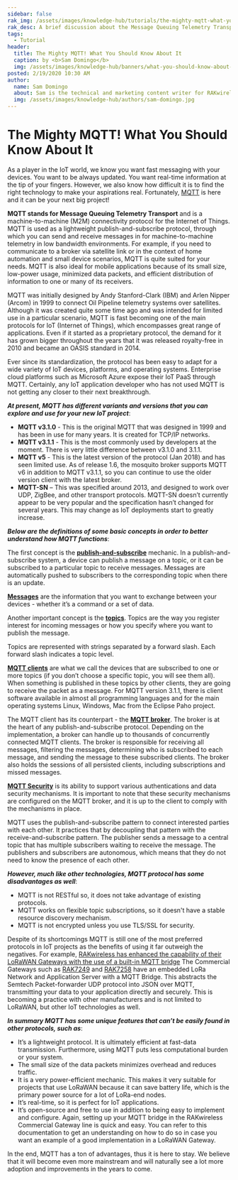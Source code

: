 ```yaml
---
sidebar: false
rak_img: /assets/images/knowledge-hub/tutorials/the-mighty-mqtt-what-you-should-know-about-it/overview.jpg
rak_desc: A brief discussion about the Message Queuing Telemetry Transport (MQTT) connectivity protocol.
tags:
  - Tutorial
header:
  title: The Mighty MQTT! What You Should Know About It
  caption: by <b>Sam Domingo</b> 
  img: /assets/images/knowledge-hub/banners/what-you-should-know-about-mqtt.jpg
posted: 2/19/2020 10:30 AM
author:
  name: Sam Domingo
  about: Sam is the technical and marketing content writer for RAKwireless. Her passion for writing that manifested in her playwriting and poetry now flows into her in-depth coverage of the IoT community.
  img: /assets/images/knowledge-hub/authors/sam-domingo.jpg
---
```


# The Mighty MQTT! What You Should Know About It

As a player in the IoT world, we know you want fast messaging with your devices. You want to be always updated. You want real-time information at the tip of your fingers. However, we also know how difficult it is to find the right technology to make your aspirations real. Fortunately, [MQTT](http://mqtt.org/) is here and it can be your next big project!

**MQTT stands for Message Queuing Telemetry Transport** and is a machine-to-machine (M2M) connectivity protocol for the Internet of Things. MQTT is used as a lightweight publish-and-subscribe protocol, through which you can send and receive messages in for machine-to-machine telemetry in low bandwidth environments. For example, if you need to communicate to a broker via satellite link or in the context of home automation and small device scenarios, MQTT is quite suited for your needs. MQTT is also ideal for mobile applications because of its small size, low-power usage, minimized data packets, and efficient distribution of information to one or many of its receivers.

MQTT was initially designed by Andy Stanford-Clark (IBM) and Arlen Nipper (Arcom) in 1999 to connect Oil Pipeline telemetry systems over satellites. Although it was created quite some time ago and was intended for limited use in a particular scenario, MQTT is fast becoming one of the main protocols for IoT (Internet of Things), which encompasses great range of applications. Even if it started as a proprietary protocol, the demand for it has grown bigger throughout the years that it was released royalty-free in 2010 and became an OASIS standard in 2014.

Ever since its standardization, the protocol has been easy to adapt for a wide variety of IoT devices, platforms, and operating systems. Enterprise cloud platforms such as Microsoft Azure expose their IoT PaaS through MQTT. Certainly, any IoT application developer who has not used MQTT is not getting any closer to their next breakthrough.

<rk-img
  src="/assets/images/knowledge-hub/tutorials/the-mighty-mqtt-what-you-should-know-about-it/mqtt-founders.jpg"
  figure-number="1"
  caption="Arlen Nipper and Andy Stanford-Clark, the fathers of MQTT, during MQTT's 10th year anniversary. Photo credits to Tony Whitmore"
/>

_**At present, MQTT has different variants and versions that you can explore and use for your new IoT project**_:

* <b>MQTT v3.1.0</b> - This is the original MQTT that was designed in 1999 and has been in use for many years. It is created for TCP/IP networks.
* <b>MQTT v3.1.1</b> - This is the most commonly used by developers at the moment. There is very little difference between v3.1.0 and 3.1.1.
* <b>MQTT v5</b> - This is the latest version of the protocol (Jan 2018) and has seen limited use. As of release 1.6, the mosquito broker supports MQTT v6 in addition to MQTT v3.1.1, so you can continue to use the older version client with the latest broker.
* <b>MQTT-SN</b> – This was specified around 2013, and designed to work over UDP, ZigBee, and other transport protocols. MQTT-SN doesn’t currently appear to be very popular and the specification hasn’t changed for several years. This may change as IoT deployments start to greatly increase.

_<b>Below are the definitions of some basic concepts in order to better understand how MQTT functions</b>_:

The first concept is the <u><b>publish-and-subscribe</b></u> mechanic. In a publish-and-subscribe system, a device can publish a message on a topic, or it can be subscribed to a particular topic to receive messages. Messages are automatically pushed to subscribers to the corresponding topic when there is an update.

<rk-img
  src="/assets/images/knowledge-hub/tutorials/the-mighty-mqtt-what-you-should-know-about-it/mqtt-flow.png"
  figure-number="2"
  caption="MQTT Flow"
/>

<u><b>Messages</b></u> are the information that you want to exchange between your devices - whether it’s a command or a set of data.

Another important concept is the <u><b>topics</b></u>. Topics are the way you register interest for incoming messages or how you specify where you want to publish the message.

Topics are represented with strings separated by a forward slash. Each forward slash indicates a topic level.

<u><b>MQTT clients</b></u> are what we call the devices that are subscribed to one or more topics (if you don’t choose a specific topic, you will see them all). When something is published in these topics by other clients, they are going to receive the packet as a message. For MQTT version 3.1.1, there is client software available in almost all programming languages and for the main operating systems Linux, Windows, Mac from the Eclipse Paho project.

The MQTT client has its counterpart - the <u><b>MQTT broker</b></u>. The broker is at the heart of any publish-and-subscribe protocol. Depending on the implementation, a broker can handle up to thousands of concurrently connected MQTT clients. The broker is responsible for receiving all messages, filtering the messages, determining who is subscribed to each message, and sending the message to these subscribed clients. The broker also holds the sessions of all persisted clients, including subscriptions and missed messages.

<u><b>MQTT Security</b></u> is its ability to support various authentications and data security mechanisms. It is important to note that these security mechanisms are configured on the MQTT broker, and it is up to the client to comply with the mechanisms in place.

MQTT uses the publish-and-subscribe pattern to connect interested parties with each other. It practices that by decoupling that pattern with the receive-and-subscribe pattern. The publisher sends a message to a central topic that has multiple subscribers waiting to receive the message. The publishers and subscribers are autonomous, which means that they do not need to know the presence of each other.

_<b>However, much like other technologies, MQTT protocol has some disadvantages as well</b>_:

* MQTT is not RESTful so, it does not take advantage of existing protocols.
* MQTT works on flexible topic subscriptions, so it doesn't have a stable resource discovery mechanism.
* MQTT is not encrypted unless you use TLS/SSL for security.

Despite of its shortcomings MQTT is still one of the most preferred protocols in IoT projects as the benefits of using it far outweigh the negatives. For example, [RAKwireless has enhanced the capability of their LoRaWAN Gateways with the use of a built-in MQTT bridge](https://medium.com/@rakwireless/rakwireless-enhance-their-gatway-capability-with-mqtt-bridge-70aaf43ad7be) The Commercial Gateways such as [RAK7249](https://www.rakwireless.com/en-us/products/lpwan-gateways-and-concentrators/rak7249) and [RAK7258](https://www.rakwireless.com/en-us/products/lpwan-gateways-and-concentrators/rak7258) have an embedded LoRa Network and Application Server with a MQTT Bridge. This abstracts the Semtech Packet-forwarder UDP protocol into JSON over MQTT, transmitting your data to your application directly and securely. This is becoming a practice with other manufacturers and is not limited to LoRaWAN, but other IoT technologies as well.

_<b>In summary MQTT has some unique features that can’t be easily found in other protocols, such as</b>_:

* It’s a lightweight protocol. It is ultimately efficient at fast-data transmission. Furthermore, using MQTT puts less computational burden or your system.
* The small size of the data packets minimizes overhead and reduces traffic.
* It is a very power-efficient mechanic. This makes it very suitable for projects that use LoRaWAN because it can save battery life, which is the primary power source for a lot of LoRa-end nodes.
* It’s real-time, so it is perfect for IoT applications.
* It’s open-source and free to use in addition to being easy to implement and configure. Again, setting up your MQTT bridge in the RAKwireless Commercial Gateway line is quick and easy. You can refer to this documentation to get an understanding on how to do so in case you want an example of a good implementation in a LoRaWAN Gateway.

In the end, MQTT has a ton of advantages, thus it is here to stay. We believe that it will become even more mainstream and will naturally see a lot more adoption and improvements in the years to come.

<rk-author />